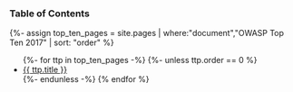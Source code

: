 ### Table of Contents
{%- assign top_ten_pages = site.pages | where:"document","OWASP Top Ten 2017" | sort: "order" %}
<ul>
{%- for ttp in top_ten_pages -%}
{%- unless ttp.order == 0 %}
<li><a href="{{site.baseurl}}{{ ttp.url }}">{{ ttp.title }}</a></li>
{%- endunless -%}
{% endfor %}
</ul>